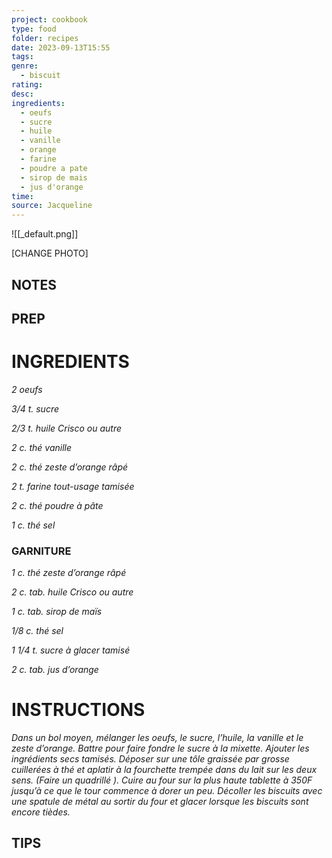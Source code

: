 ```yaml
---
project: cookbook
type: food
folder: recipes
date: 2023-09-13T15:55
tags: 
genre:
  - biscuit
rating: 
desc: 
ingredients:
  - oeufs
  - sucre
  - huile
  - vanille
  - orange
  - farine
  - poudre a pate
  - sirop de mais
  - jus d'orange
time: 
source: Jacqueline
---
```


![[_default.png]]

[CHANGE PHOTO]


## NOTES




## PREP


# INGREDIENTS

_2 oeufs_

_3/4 t. sucre_

_2/3 t. huile Crisco ou autre_

_2 c. thé vanille_

_2 c. thé zeste d’orange râpé_

_2 t. farine tout-usage tamisée_

_2 c. thé poudre à pâte_

_1 c. thé sel_


### GARNITURE

_1 c. thé zeste d’orange râpé_

_2 c. tab. huile Crisco ou autre_

_1 c. tab. sirop de maïs_

_1/8 c. thé sel_

_1 1/4 t. sucre à glacer tamisé_

_2 c. tab. jus d’orange_

# INSTRUCTIONS

_Dans un bol moyen, mélanger les oeufs, le_
_sucre, l’huile, la vanille et le zeste d’orange._
_Battre pour faire fondre le sucre à la mixette._
_Ajouter les ingrédients secs tamisés. Déposer_
_sur une tôle graissée par grosse cuillerées à_
_thé et aplatir à la fourchette trempée dans_
_du lait sur les deux sens. (Faire un quadrillé )._
_Cuire au four sur la plus haute tablette à 350F_
_jusqu’à ce que le tour commence à dorer un_
_peu. Décoller les biscuits avec une spatule de_
_métal au sortir du four et glacer lorsque les_
_biscuits sont encore tièdes._


## TIPS



